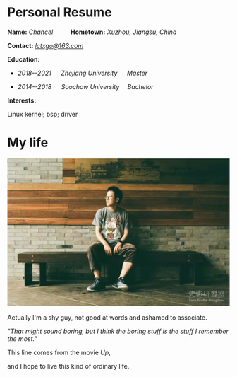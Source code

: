 # Personal Resume

**Name:** _Chancel_ &emsp; &emsp; **Hometown:** _Xuzhou, Jiangsu, China_

**Contact:** <u>_lctxgo@163.com_</u>

**Education:**

* _2018--2021 &emsp; Zhejiang University &emsp; Master_

* _2014--2018 &emsp; Soochow University &emsp;Bachelor_

**Interests:**

Linux kernel; bsp; driver

# My life

![photo](/psb.jpg)

Actually I'm a shy guy, not good at words and ashamed to associate. 

_"That might sound boring, but I think the boring stuff is the stuff I remember the most."_ 

This line comes from the movie _Up_, 

and I hope to live this kind of ordinary life.
